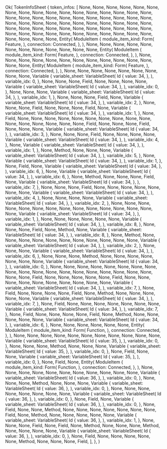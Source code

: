 Ok(
    TokenInfoSheet {
        token_infos: [
            None,
            None,
            None,
            None,
            None,
            None,
            None,
            None,
            None,
            None,
            None,
            None,
            None,
            None,
            None,
            None,
            None,
            None,
            None,
            None,
            None,
            None,
            None,
            None,
            None,
            None,
            None,
            None,
            None,
            None,
            None,
            None,
            None,
            None,
            None,
            None,
            None,
            None,
            None,
            None,
            None,
            None,
            None,
            None,
            None,
            None,
            None,
            None,
            None,
            None,
            None,
            None,
            None,
            None,
            None,
            None,
            None,
            None,
            None,
            None,
            None,
            None,
            None,
            None,
            None,
            Entity(
                ModuleItem {
                    module_item_kind: Form(
                        Feature,
                    ),
                    connection: Connected,
                },
            ),
            None,
            None,
            None,
            None,
            None,
            None,
            None,
            None,
            None,
            None,
            None,
            None,
            Entity(
                ModuleItem {
                    module_item_kind: Form(
                        Feature,
                    ),
                    connection: Connected,
                },
            ),
            None,
            None,
            None,
            None,
            None,
            None,
            None,
            None,
            None,
            None,
            None,
            None,
            None,
            None,
            Entity(
                ModuleItem {
                    module_item_kind: Form(
                        Feature,
                    ),
                    connection: Connected,
                },
            ),
            None,
            None,
            None,
            None,
            None,
            None,
            None,
            None,
            None,
            Variable {
                variable_sheet: VariableSheet(
                    Id {
                        value: 34,
                    },
                ),
                variable_idx: 0,
            },
            None,
            None,
            None,
            Field,
            None,
            None,
            None,
            None,
            Variable {
                variable_sheet: VariableSheet(
                    Id {
                        value: 34,
                    },
                ),
                variable_idx: 0,
            },
            None,
            None,
            None,
            Variable {
                variable_sheet: VariableSheet(
                    Id {
                        value: 34,
                    },
                ),
                variable_idx: 1,
            },
            None,
            None,
            None,
            Field,
            None,
            Variable {
                variable_sheet: VariableSheet(
                    Id {
                        value: 34,
                    },
                ),
                variable_idx: 2,
            },
            None,
            None,
            None,
            Field,
            None,
            None,
            None,
            Field,
            None,
            Variable {
                variable_sheet: VariableSheet(
                    Id {
                        value: 34,
                    },
                ),
                variable_idx: 1,
            },
            None,
            Field,
            None,
            None,
            None,
            None,
            None,
            None,
            None,
            None,
            None,
            None,
            None,
            None,
            None,
            None,
            None,
            None,
            Field,
            None,
            None,
            None,
            Field,
            None,
            None,
            None,
            Variable {
                variable_sheet: VariableSheet(
                    Id {
                        value: 34,
                    },
                ),
                variable_idx: 3,
            },
            None,
            None,
            None,
            Field,
            None,
            None,
            None,
            None,
            Variable {
                variable_sheet: VariableSheet(
                    Id {
                        value: 34,
                    },
                ),
                variable_idx: 4,
            },
            None,
            Variable {
                variable_sheet: VariableSheet(
                    Id {
                        value: 34,
                    },
                ),
                variable_idx: 1,
            },
            None,
            Method,
            None,
            None,
            None,
            Variable {
                variable_sheet: VariableSheet(
                    Id {
                        value: 34,
                    },
                ),
                variable_idx: 5,
            },
            None,
            Variable {
                variable_sheet: VariableSheet(
                    Id {
                        value: 34,
                    },
                ),
                variable_idx: 1,
            },
            None,
            Field,
            None,
            Variable {
                variable_sheet: VariableSheet(
                    Id {
                        value: 34,
                    },
                ),
                variable_idx: 6,
            },
            None,
            Variable {
                variable_sheet: VariableSheet(
                    Id {
                        value: 34,
                    },
                ),
                variable_idx: 6,
            },
            None,
            Method,
            None,
            None,
            None,
            Field,
            None,
            Variable {
                variable_sheet: VariableSheet(
                    Id {
                        value: 34,
                    },
                ),
                variable_idx: 7,
            },
            None,
            None,
            None,
            Field,
            None,
            None,
            None,
            None,
            None,
            None,
            None,
            Variable {
                variable_sheet: VariableSheet(
                    Id {
                        value: 34,
                    },
                ),
                variable_idx: 4,
            },
            None,
            None,
            None,
            None,
            Variable {
                variable_sheet: VariableSheet(
                    Id {
                        value: 34,
                    },
                ),
                variable_idx: 2,
            },
            None,
            None,
            None,
            None,
            None,
            None,
            None,
            None,
            None,
            None,
            None,
            None,
            None,
            None,
            None,
            Variable {
                variable_sheet: VariableSheet(
                    Id {
                        value: 34,
                    },
                ),
                variable_idx: 1,
            },
            None,
            None,
            None,
            None,
            None,
            None,
            Variable {
                variable_sheet: VariableSheet(
                    Id {
                        value: 34,
                    },
                ),
                variable_idx: 8,
            },
            None,
            None,
            None,
            Field,
            None,
            Method,
            None,
            Variable {
                variable_sheet: VariableSheet(
                    Id {
                        value: 34,
                    },
                ),
                variable_idx: 8,
            },
            None,
            Method,
            None,
            None,
            None,
            None,
            None,
            None,
            None,
            None,
            None,
            None,
            None,
            Variable {
                variable_sheet: VariableSheet(
                    Id {
                        value: 34,
                    },
                ),
                variable_idx: 2,
            },
            None,
            None,
            None,
            Variable {
                variable_sheet: VariableSheet(
                    Id {
                        value: 34,
                    },
                ),
                variable_idx: 6,
            },
            None,
            None,
            None,
            Method,
            None,
            None,
            None,
            None,
            None,
            None,
            None,
            Variable {
                variable_sheet: VariableSheet(
                    Id {
                        value: 34,
                    },
                ),
                variable_idx: 0,
            },
            None,
            None,
            None,
            None,
            None,
            None,
            None,
            None,
            None,
            None,
            None,
            None,
            None,
            None,
            None,
            None,
            None,
            None,
            None,
            None,
            None,
            Field,
            None,
            None,
            None,
            None,
            None,
            Field,
            None,
            None,
            None,
            None,
            None,
            None,
            None,
            None,
            None,
            None,
            Variable {
                variable_sheet: VariableSheet(
                    Id {
                        value: 34,
                    },
                ),
                variable_idx: 7,
            },
            None,
            Field,
            None,
            None,
            None,
            None,
            Field,
            None,
            Method,
            None,
            None,
            None,
            None,
            None,
            Variable {
                variable_sheet: VariableSheet(
                    Id {
                        value: 34,
                    },
                ),
                variable_idx: 7,
            },
            None,
            Field,
            None,
            None,
            None,
            None,
            None,
            None,
            None,
            Variable {
                variable_sheet: VariableSheet(
                    Id {
                        value: 34,
                    },
                ),
                variable_idx: 7,
            },
            None,
            Field,
            None,
            None,
            None,
            None,
            Field,
            None,
            Method,
            None,
            None,
            None,
            None,
            None,
            Variable {
                variable_sheet: VariableSheet(
                    Id {
                        value: 34,
                    },
                ),
                variable_idx: 6,
            },
            None,
            None,
            None,
            None,
            None,
            None,
            Entity(
                ModuleItem {
                    module_item_kind: Form(
                        Function,
                    ),
                    connection: Connected,
                },
            ),
            None,
            None,
            None,
            None,
            None,
            None,
            None,
            None,
            None,
            None,
            None,
            Variable {
                variable_sheet: VariableSheet(
                    Id {
                        value: 35,
                    },
                ),
                variable_idx: 0,
            },
            None,
            None,
            None,
            Method,
            None,
            None,
            None,
            Variable {
                variable_sheet: VariableSheet(
                    Id {
                        value: 35,
                    },
                ),
                variable_idx: 0,
            },
            None,
            Field,
            None,
            None,
            Variable {
                variable_sheet: VariableSheet(
                    Id {
                        value: 35,
                    },
                ),
                variable_idx: 0,
            },
            None,
            Field,
            None,
            Entity(
                ModuleItem {
                    module_item_kind: Form(
                        Function,
                    ),
                    connection: Connected,
                },
            ),
            None,
            None,
            None,
            None,
            None,
            None,
            None,
            None,
            None,
            None,
            None,
            Variable {
                variable_sheet: VariableSheet(
                    Id {
                        value: 36,
                    },
                ),
                variable_idx: 0,
            },
            None,
            None,
            None,
            Method,
            None,
            None,
            None,
            Variable {
                variable_sheet: VariableSheet(
                    Id {
                        value: 36,
                    },
                ),
                variable_idx: 0,
            },
            None,
            None,
            None,
            None,
            None,
            None,
            None,
            None,
            Variable {
                variable_sheet: VariableSheet(
                    Id {
                        value: 36,
                    },
                ),
                variable_idx: 0,
            },
            None,
            Field,
            None,
            Variable {
                variable_sheet: VariableSheet(
                    Id {
                        value: 36,
                    },
                ),
                variable_idx: 0,
            },
            None,
            Field,
            None,
            None,
            Method,
            None,
            None,
            None,
            None,
            None,
            None,
            None,
            Field,
            None,
            Method,
            None,
            None,
            None,
            None,
            None,
            Variable {
                variable_sheet: VariableSheet(
                    Id {
                        value: 36,
                    },
                ),
                variable_idx: 1,
            },
            None,
            None,
            None,
            Field,
            None,
            Field,
            None,
            Method,
            None,
            None,
            None,
            Method,
            None,
            None,
            None,
            None,
            Variable {
                variable_sheet: VariableSheet(
                    Id {
                        value: 36,
                    },
                ),
                variable_idx: 0,
            },
            None,
            Field,
            None,
            None,
            None,
            None,
            None,
            Method,
            None,
            None,
            None,
            Field,
        ],
    },
)